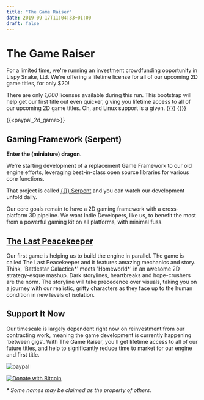```yaml
---
title: "The Game Raiser"
date: 2019-09-17T11:04:33+01:00
draft: false
---
```


# The Game Raiser

For a limited time, we're running an investment crowdfunding opportunity in
Lispy Snake, Ltd. We're offering a lifetime license for all of our upcoming
2D game titles, for only $20!

There are only *1,000* licenses available during this run. This bootstrap
will help get our first title out even quicker, giving you lifetime access
to all of our upcoming 2D game titles. Oh, and Linux support is a given. {{<fontawesome fab fa-linux>}} {{<fontawesome fa fa-heart>}}

{{<paypal_2d_game>}}


## Gaming Framework (Serpent)

**Enter the (miniature) dragon.**

We're starting development of a replacement Game Framework to our old
engine efforts, leveraging best-in-class open source libraries for
various core functions.

That project is called [{{<fontawesome fab fa-github>}} Serpent](https://github.com/lispysnake/serpent)
and you can watch our development unfold daily.

Our core goals remain to have a 2D gaming framework with a cross-platform
3D pipeline. We want Indie Developers, like us, to benefit the most from
a powerful gaming kit on all platforms, with minimal fuss.

## [The Last Peacekeeper](/the-last-peacekeeper)

Our first game is helping us to build the engine in parallel. The game is called 
The Last Peacekeeper and it features amazing mechanics and story.
Think, 'Battlestar Galactica\*' meets 'Homeworld\*' in an awesome 2D strategy-esque
mashup. Dark storylines, heartbreaks and hope-crushers are the norm.
The storyline will take precedence over visuals, taking you on a journey
with our realistic, gritty characters as they face up to the human condition
in new levels of isolation.

## Support It Now

Our timescale is largely dependent right now on reinvestment from our
contracting work, meaning the game development is currently happening
'between gigs'. With The Game Raiser, you'll get lifetime access to
all of our future titles, and help to significantly reduce time to market
for our engine and first title.

[![paypal](https://www.paypalobjects.com/en_US/i/btn/btn_donateCC_LG.gif)](https://www.paypal.com/cgi-bin/webscr?cmd=_s-xclick&hosted_button_id=VYHL9CEFSNCVA)

[![Donate with Bitcoin](https://en.cryptobadges.io/badge/small/168AkAQszA7mZSv2epzYoPq4qnefiyhAKG)](https://en.cryptobadges.io/donate/168AkAQszA7mZSv2epzYoPq4qnefiyhAKG)

_\* Some names may be claimed as the property of others._
